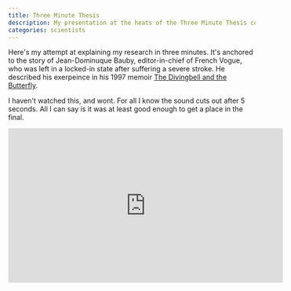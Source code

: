 ```yaml
---
title: Three Minute Thesis
description: My presentation at the heats of the Three Minute Thesis competition  ...
categories: scientists
---
```


Here's my attempt at explaining my research in three minutes. It's anchored to the story of Jean-Dominuque Bauby, editor-in-chief of French Vogue, who was left in a locked-in state after suffering a severe stroke. He described his exerpeince in his 1997 memoir [The Divingbell and the Butterfly](https://www.goodreads.com/book/show/193755.The_Diving_Bell_and_the_Butterfly).

I haven't watched this, and wont. For all I know the sound cuts out after 5 seconds. All I can say is it was at least good enough to get a place in the final. 

<iframe width="560" height="315" src="https://www.youtube.com/embed/qy2NrtUHPuA" frameborder="0" allow="accelerometer; autoplay; encrypted-media; gyroscope; picture-in-picture" allowfullscreen></iframe>